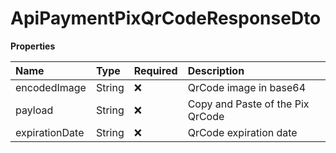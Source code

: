 # ApiPaymentPixQrCodeResponseDto

**Properties**

| Name           | Type   | Required | Description                      |
| :------------- | :----- | :------- | :------------------------------- |
| encodedImage   | String | ❌       | QrCode image in base64           |
| payload        | String | ❌       | Copy and Paste of the Pix QrCode |
| expirationDate | String | ❌       | QrCode expiration date           |

<!-- This file was generated by liblab | https://liblab.com/ -->
